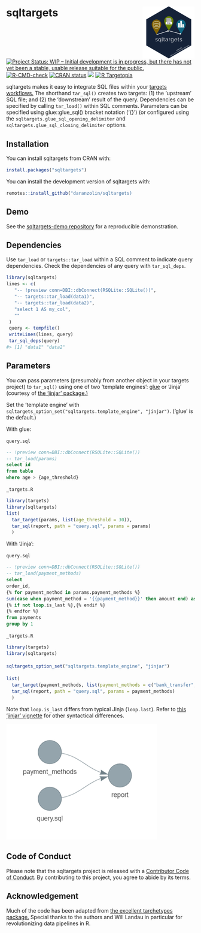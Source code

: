 
<!-- README.md is generated from README.Rmd. Please edit that file -->

# sqltargets <img src='man/figures/logo.png' align="right" height="139" />

<!-- badges: start -->

[![Project Status: WIP – Initial development is in progress, but there
has not yet been a stable, usable release suitable for the
public.](https://www.repostatus.org/badges/latest/wip.svg)](https://www.repostatus.org/#wip)
[![R-CMD-check](https://github.com/daranzolin/sqltargets/actions/workflows/R-CMD-check.yaml/badge.svg)](https://github.com/daranzolin/sqltargets/actions/workflows/R-CMD-check.yaml)
[![CRAN
status](https://www.r-pkg.org/badges/version/sqltargets)](https://CRAN.R-project.org/package=sqltargets)
[![](https://cranlogs.r-pkg.org/badges/sqltargets)](https://cran.r-project.org/package=sqltargets)
[![R
Targetopia](https://img.shields.io/badge/R_Targetopia-member-blue?style=flat&labelColor=gray)](https://wlandau.github.io/targetopia/)

<!-- badges: end -->

sqltargets makes it easy to integrate SQL files within your [targets
workflows.](https://github.com/ropensci/targets) The shorthand
`tar_sql()` creates two targets: (1) the ‘upstream’ SQL file; and (2)
the ‘downstream’ result of the query. Dependencies can be specified by
calling `tar_load()` within SQL comments. Parameters can be specified
using glue::glue_sql() bracket notation (‘{}’) (or configured using the
`sqltargets.glue_sql_opening_delimiter` and
`sqltargets.glue_sql_closing_delimiter` options.

## Installation

You can install sqltargets from CRAN with:

``` r
install.packages("sqltargets")
```

You can install the development version of sqltargets with:

``` r
remotes::install_github("daranzolin/sqltargets)
```

## Demo

See the [sqltargets-demo
repository](https://github.com/daranzolin/sqltargets-demo) for a
reproducible demonstration.

## Dependencies

Use `tar_load` or `targets::tar_load` within a SQL comment to indicate
query dependencies. Check the dependencies of any query with
`tar_sql_deps`.

``` r
library(sqltargets)
lines <- c(
   "-- !preview conn=DBI::dbConnect(RSQLite::SQLite())",
   "-- targets::tar_load(data1)",
   "-- targets::tar_load(data2)",
   "select 1 AS my_col",
   ""
 )
 query <- tempfile()
 writeLines(lines, query)
 tar_sql_deps(query)
#> [1] "data1" "data2"
```

## Parameters

You can pass parameters (presumably from another object in your targets
project) to `tar_sql()` using one of two ‘template engines’:
[glue](https://github.com/tidyverse/glue) or ‘Jinja’ (courtesy of [the
‘jinjar’ package.)](https://github.com/davidchall/jinjar)

Set the ‘template engine’ with
`sqltargets_option_set("sqltargets.template_engine", "jinjar")`. (‘glue’
is the default.)

With glue:

`query.sql`

``` sql
-- !preview conn=DBI::dbConnect(RSQLite::SQLite())
-- tar_load(params)
select id
from table
where age > {age_threshold}
```

`_targets.R`

``` r
library(targets)
library(sqltargets)
list(
  tar_target(params, list(age_threshold = 30)),
  tar_sql(report, path = "query.sql", params = params)
  )
```

With ‘Jinja’:

`query.sql`

``` sql
-- !preview conn=DBI::dbConnect(RSQLite::SQLite())
-- tar_load(payment_methods)
select
order_id,
{% for payment_method in params.payment_methods %}
sum(case when payment_method = '{{payment_method}}' then amount end) as {{payment_method}}_amount
{% if not loop.is_last %},{% endif %}
{% endfor %}
from payments
group by 1
```

`_targets.R`

``` r
library(targets)
library(sqltargets)

sqltargets_option_set("sqltargets.template_engine", "jinjar")

list(
  tar_target(payment_methods, list(payment_methods = c("bank_transfer", "credit_card", "gift_card"))),
  tar_sql(report, path = "query.sql", params = payment_methods)
  )
```

Note that `loop.is_last` differs from typical Jinja (`loop.last`). Refer
to [this ‘jinjar’
vignette](https://davidchall.github.io/jinjar/articles/template-syntax.html)
for other syntactical differences.

![](inst/tar_glimpse.png)

## Code of Conduct

Please note that the sqltargets project is released with a [Contributor
Code of
Conduct](https://contributor-covenant.org/version/2/1/CODE_OF_CONDUCT.html).
By contributing to this project, you agree to abide by its terms.

## Acknowledgement

Much of the code has been adapted from [the excellent tarchetypes
package.](https://github.com/ropensci/tarchetypes) Special thanks to the
authors and Will Landau in particular for revolutionizing data pipelines
in R.
